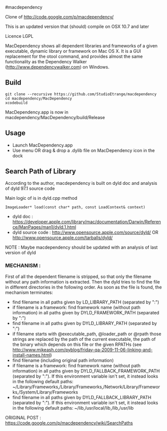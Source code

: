 #macdependency

Clone of http://code.google.com/p/macdependency/

This is an updated version that (should) compile on OSX 10.7 and later

Licence LGPL

MacDependency shows all dependent libraries and frameworks of a given executable, dynamic library or framework on Mac OS X. It is a GUI replacement for the otool command, and provides almost the same functionality as the Dependency Walker (http://www.dependencywalker.com) on Windows.




## Build

	git clone --recursive https://github.com/StudioEtrange/macdependency
	cd macdependency/MacDependency
	xcodebuild

MacDependency.app is now in macdependency/MacDependency/build/Release

## Usage

* Launch MacDependency.app
* Use menu OR drag & drop a .dylib file on MacDependency icon in the dock

## Search Path of Library

According to the author, macdependency is built on dyld doc and analysis of dyld 97.1 source code

Main logic of is in dyld.cpp method

	ImageLoader* load(const char* path, const LoadContext& context)

* dyld doc : https://developer.apple.com/library/mac/documentation/Darwin/Reference/ManPages/man1/dyld.1.html
* dyld source code : http://www.opensource.apple.com/source/dyld/ OR http://www.opensource.apple.com/tarballs/dyld/

NOTE : Maybe macdependency should be updated with an analysis of last version of dyld


### MECHANISM :

First of all the dependent filename is stripped, so that only the filename without any path information is extracted. Then the dyld tries to find the file in different directories in the following order. As soon as the file is found, the mechanism terminates:

* find filename in all paths given by LD_LIBRARY_PATH (separated by ":")
* if filename is a framework: find framework name (without path information) in all paths given by DYLD_FRAMEWORK_PATH (separated by ":")
* find filename in all paths given by DYLD_LIBRARY_PATH (separated by ":")
* if filename starts with @executable_path, @loader_path or @rpath those strings are replaced by the path of the current executable, the path of the binary which depends on this file or the given RPATHs (see http://www.mikeash.com/pyblog/friday-qa-2009-11-06-linking-and-install-names.html)
* find filename (including original path information)
* if filename is a framework: find framework name (without path information) in all paths given by DYLD_FALLBACK_FRAMEWORK_PATH (separated by ":"). If this environment variable isn't set, it instead looks in the following default paths: ~/Library/Frameworks,/Library/Frameworks,/Network/Library/Frameworks,/System/Library/Frameworks
* find filename in all paths given by DYLD_FALLBACK_LIBRARY_PATH (separated by ":"). If this environment variable isn't set, it instead looks in the following default paths: ~/lib,/usr/local/lib,/lib,/usr/lib

ORIGINAL POST : https://code.google.com/p/macdependency/wiki/SearchPaths
